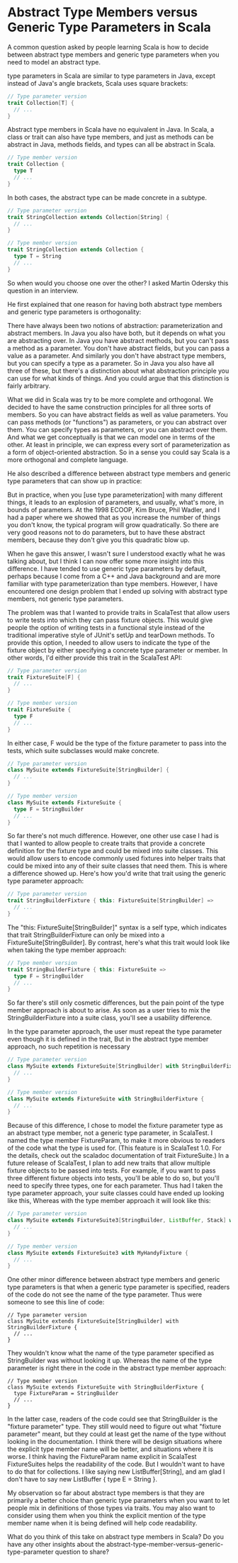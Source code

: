 # Abstract Type Members versus Generic Type Parameters in Scala

A common question asked by people learning Scala is how to decide between abstract type members and generic type parameters when you need to model an abstract type. 

type parameters in Scala are similar to type parameters in Java, except instead of Java's angle brackets, Scala uses square brackets:
```scala
// Type parameter version
trait Collection[T] {
  // ...
}
```

Abstract type members in Scala have no equivalent in Java. 
In Scala, a class or trait can also have type members, and just as methods can be abstract in Java, methods fields, and types can all be abstract in Scala.

```scala
// Type member version
trait Collection {
  type T
  // ...
}
```

In both cases, the abstract type can be made concrete in a subtype. 

```scala
// Type parameter version
trait StringCollection extends Collection[String] {
  // ...
}

// Type member version
trait StringCollection extends Collection {
  type T = String
  // ...
}
```

So when would you choose one over the other? I asked Martin Odersky this question in an interview. 

He first explained that one reason for having both abstract type members and generic type parameters is orthogonality:

There have always been two notions of abstraction: parameterization and abstract members. In Java you also have both, but it depends on what you are abstracting over. In Java you have abstract methods, but you can't pass a method as a parameter. You don't have abstract fields, but you can pass a value as a parameter. And similarly you don't have abstract type members, but you can specify a type as a parameter. So in Java you also have all three of these, but there's a distinction about what abstraction principle you can use for what kinds of things. And you could argue that this distinction is fairly arbitrary.

What we did in Scala was try to be more complete and orthogonal. We decided to have the same construction principles for all three sorts of members. So you can have abstract fields as well as value parameters. You can pass methods (or "functions") as parameters, or you can abstract over them. You can specify types as parameters, or you can abstract over them. And what we get conceptually is that we can model one in terms of the other. At least in principle, we can express every sort of parameterization as a form of object-oriented abstraction. So in a sense you could say Scala is a more orthogonal and complete language.

He also described a difference between abstract type members and generic type parameters that can show up in practice:

But in practice, when you [use type parameterization] with many different things, it leads to an explosion of parameters, and usually, what's more, in bounds of parameters. At the 1998 ECOOP, Kim Bruce, Phil Wadler, and I had a paper where we showed that as you increase the number of things you don't know, the typical program will grow quadratically. So there are very good reasons not to do parameters, but to have these abstract members, because they don't give you this quadratic blow up.

When he gave this answer, I wasn't sure I understood exactly what he was talking about, but I think I can now offer some more insight into this difference. I have tended to use generic type parameters by default, perhaps because I come from a C++ and Java background and are more familiar with type parameterization than type members. However, I have encountered one design problem that I ended up solving with abstract type members, not generic type parameters.

The problem was that I wanted to provide traits in ScalaTest that allow users to write tests into which they can pass fixture objects. This would give people the option of writing tests in a functional style instead of the traditional imperative style of JUnit's setUp and tearDown methods. To provide this option, I needed to allow users to indicate the type of the fixture object by either specifying a concrete type parameter or member. In other words, I'd either provide this trait in the ScalaTest API:

```scala
// Type parameter version
trait FixtureSuite[F] {
  // ...
}

// Type member version
trait FixtureSuite {
  type F
  // ...
}
```

In either case, F would be the type of the fixture parameter to pass into the tests, which suite subclasses would make concrete. 

```scala
// Type parameter version
class MySuite extends FixtureSuite[StringBuilder] {
  // ...
}

// Type member version
class MySuite extends FixtureSuite {
  type F = StringBuilder
  // ...
}
```

So far there's not much difference. However, one other use case I had is that I wanted to allow people to create traits that provide a concrete definition for the fixture type and could be mixed into suite classes. This would allow users to encode commonly used fixtures into helper traits that could be mixed into any of their suite classes that need them. This is where a difference showed up. Here's how you'd write that trait using the generic type parameter approach:

```scala
// Type parameter version
trait StringBuilderFixture { this: FixtureSuite[StringBuilder] =>
  // ...
}
```

The "this: FixtureSuite[StringBuilder]" syntax is a self type, which indicates that trait StringBuilderFixture can only be mixed into a FixtureSuite[StringBuilder]. By contrast, here's what this trait would look like when taking the type member approach:

```scala
// Type member version
trait StringBuilderFixture { this: FixtureSuite =>
  type F = StringBuilder
  // ...
}
```

So far there's still only cosmetic differences, but the pain point of the type member approach is about to arise. As soon as a user tries to mix the StringBuilderFixture into a suite class, you'll see a usability difference. 

In the type parameter approach, the user must repeat the type parameter even though it is defined in the trait, But in the abstract type member approach, no such repetition is necessary


```scala
// Type parameter version
class MySuite extends FixtureSuite[StringBuilder] with StringBuilderFixture {
  // ...
}

// Type member version
class MySuite extends FixtureSuite with StringBuilderFixture {
  // ...
}
```

Because of this difference, I chose to model the fixture parameter type as an abstract type member, not a generic type parameter, in ScalaTest. I named the type member FixtureParam, to make it more obvious to readers of the code what the type is used for. (This feature is in ScalaTest 1.0. For the details, check out the scaladoc documentation of trait FixtureSuite.) In a future release of ScalaTest, I plan to add new traits that allow multiple fixture objects to be passed into tests. For example, if you want to pass three different fixture objects into tests, you'll be able to do so, but you'll need to specify three types, one for each parameter. Thus had I taken the type parameter approach, your suite classes could have ended up looking like this, 
Whereas with the type member approach it will look like this:


```scala
// Type parameter version
class MySuite extends FixtureSuite3[StringBuilder, ListBuffer, Stack] with MyHandyFixture {
  // ...
}

// Type member version
class MySuite extends FixtureSuite3 with MyHandyFixture {
  // ...
}
```

One other minor difference between abstract type members and generic type parameters is that when a generic type parameter is specified, readers of the code do not see the name of the type parameter. Thus were someone to see this line of code:

```
// Type parameter version
class MySuite extends FixtureSuite[StringBuilder] with StringBuilderFixture {
  // ...
}
```

They wouldn't know what the name of the type parameter specified as StringBuilder was without looking it up. Whereas the name of the type parameter is right there in the code in the abstract type member approach:

```
// Type member version
class MySuite extends FixtureSuite with StringBuilderFixture {
  type FixtureParam = StringBuilder
  // ...
}
```

In the latter case, readers of the code could see that StringBuilder is the "fixture parameter" type. They still would need to figure out what "fixture parameter" meant, but they could at least get the name of the type without looking in the documentation. I think there will be design situations where the explicit type member name will be better, and situations where it is worse. I think having the FixtureParam name explicit in ScalaTest FixtureSuites helps the readability of the code. But I wouldn't want to have to do that for collections. I like saying new ListBuffer[String], and am glad I don't have to say new ListBuffer { type E = String }.

My observation so far about abstract type members is that they are primarily a better choice than generic type parameters when you want to let people mix in definitions of those types via traits. You may also want to consider using them when you think the explicit mention of the type member name when it is being defined will help code readability.

What do you think of this take on abstract type members in Scala? Do you have any other insights about the abstract-type-member-versus-generic-type-parameter question to share?

